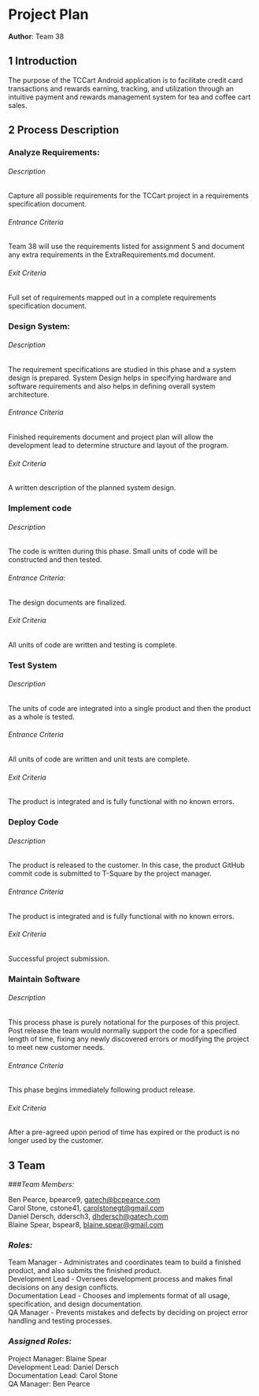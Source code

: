 # Project Plan

**Author**: Team 38

## 1 Introduction

The purpose of the TCCart Android application is to facilitate credit card transactions and rewards earning, tracking, and utilization through an intuitive payment and rewards management system for tea and coffee cart sales.

## 2 Process Description

### Analyze Requirements:

###### Description
Capture all possible requirements for the TCCart project in a requirements specification document.

###### Entrance Criteria
Team 38 will use the requirements listed for assignment 5 and document any extra requirements in the ExtraRequirements.md document.

###### Exit Criteria
Full set of requirements mapped out in a complete requirements specification document.

### Design System:

###### Description 
The requirement specifications are studied in this phase and a system design is prepared. System Design helps in specifying hardware and software requirements and also helps in defining overall system architecture.

###### Entrance Criteria
Finished requirements document and project plan will allow the development lead to determine structure and layout of the program.

###### Exit Criteria
A written description of the planned system design.

### Implement code

###### Description
The code is written during this phase. Small units of code will be constructed and then tested.  

###### Entrance Criteria: 
The design documents are finalized.  

###### Exit Criteria 
All units of code are written and testing is complete.  

### Test System

###### Description 
The units of code are integrated into a single product and then the product as a whole is tested.  

###### Entrance Criteria
All units of code are written and unit tests are complete.  

###### Exit Criteria
The product is integrated and is fully functional with no known errors.  

### Deploy Code

###### Description

The product is released to the customer. In this case, the product GitHub commit code is submitted to T-Square by the project manager.  

###### Entrance Criteria

The product is integrated and is fully functional with no known errors.  

###### Exit Criteria 

Successful project submission.  

### Maintain Software

###### Description

This process phase is purely notational for the purposes of this project. Post release the team would normally support the code for a specified length of time, fixing any newly discovered errors or modifying the project to meet new customer needs.  

###### Entrance Criteria

This phase begins immediately following product release.  

###### Exit Criteria

After a pre-agreed upon period of time has expired or the product is no longer used by the customer.  

## 3 Team

###*Team Members:*

Ben Pearce, bpearce9, gatech@bcpearce.com  
Carol Stone, cstone41, carolstonegt@gmail.com  
Daniel Dersch, ddersch3, dhdersch@gatech.com  
Blaine Spear, bspear8, blaine.spear@gmail.com  
    
### *Roles:*

Team Manager - Administrates and coordinates team to build a finished product, and also submits the finished product.  
Development Lead - Oversees development process and makes final decisions on any design conflicts.  
Documentation Lead - Chooses and implements format of all usage, specification, and design documentation.  
QA Manager - Prevents mistakes and defects by deciding on project error handling and testing processes.  

### *Assigned Roles:*

Project Manager: Blaine Spear  
Development Lead: Daniel Dersch  
Documentation Lead: Carol Stone  
QA Manager: Ben Pearce  
